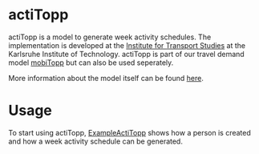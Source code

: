 # actiTopp

actiTopp is a model to generate week activity schedules. The implementation is developed at the [Institute for Transport Studies](http://www.ifv.kit.edu) at the Karlsruhe Institute of Technology. actiTopp is part of our travel demand model [mobiTopp](http://www.ifv.kit.edu/359.php) but can also be used seperately.

More information about the model itself can be found [here](https://trid.trb.org/View/1437316).

# Usage

To start using actiTopp, [ExampleActiTopp](https://github.com/mobitopp/actitopp/blob/master/src/main/java/edu/kit/ifv/mobitopp/actitopp/ExampleActiTopp.java) shows how a person is created and how a week activity schedule can be generated.